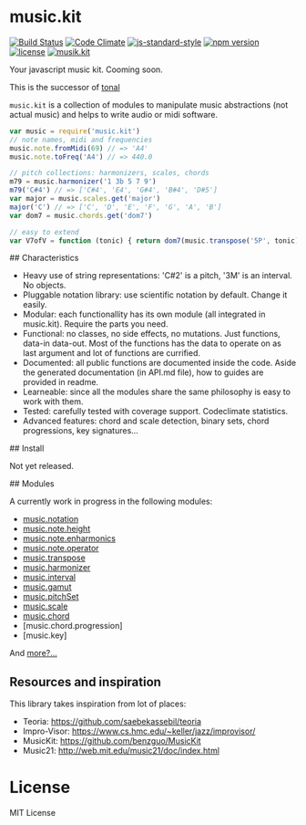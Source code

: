 # music.kit

[![Build Status](https://travis-ci.org/danigb/music.kit.svg?branch=master)](https://travis-ci.org/danigb/music.kit)
[![Code Climate](https://codeclimate.com/github/danigb/music.kit/badges/gpa.svg)](https://codeclimate.com/github/danigb/music.kit)
[![js-standard-style](https://img.shields.io/badge/code%20style-standard-brightgreen.svg?style=flat)](https://github.com/feross/standard)
[![npm version](https://img.shields.io/npm/v/music.kit.svg)](https://www.npmjs.com/package/music.kit)
[![license](https://img.shields.io/npm/l/music.kit.svg)](https://www.npmjs.com/package/music.kit)
[![musik.kit](https://img.shields.io/badge/music-kit-yellow.svg)](https://www.npmjs.com/package/music.kit)

Your javascript music kit. Cooming soon.

This is the successor of [tonal](https://github.com/danigb/tonal)

`music.kit` is a collection of modules to manipulate music abstractions (not actual music) and helps to write audio or midi software.

```js
var music = require('music.kit')
// note names, midi and frequencies
music.note.fromMidi(69) // => 'A4'
music.note.toFreq('A4') // => 440.0

// pitch collections: harmonizers, scales, chords
m79 = music.harmonizer('1 3b 5 7 9')
m79('C#4') // => ['C#4', 'E4', 'G#4', 'B#4', 'D#5']
var major = music.scales.get('major')
major('C') // => ['C', 'D', 'E', 'F', 'G', 'A', 'B']
var dom7 = music.chords.get('dom7')

// easy to extend
var V7ofV = function (tonic) { return dom7(music.transpose('5P', tonic)) }
```

## Characteristics

- Heavy use of string representations: 'C#2' is a pitch, '3M' is an interval. No objects.
- Pluggable notation library: use scientific notation by default. Change it easily.
- Modular: each functionallity has its own module (all integrated in music.kit). Require the parts you need.
- Functional: no classes, no side effects, no mutations. Just functions, data-in data-out. Most of the functions has the data to operate on as last argument and lot of functions are currified.
- Documented: all public functions are documented inside the code. Aside the generated documentation (in API.md file), how to guides are provided in readme.
- Learneable: since all the modules share the same philosophy is easy to work with them.
- Tested: carefully tested with coverage support. Codeclimate statistics.
- Advanced features: chord and scale detection, binary sets, chord progressions, key signatures...

## Install

Not yet released.

## Modules

A currently work in progress in the following modules:

- [music.notation](https://github.com/danigb/music.notation)
- [music.note.height](https://github.com/danigb/music.note.height)
- [music.note.enharmonics](https://github.com/danigb/music.note.enharmonics)
- [music.note.operator](https://github.com/danigb/music.operator)
- [music.transpose](https://github.com/danigb/music.transpose)
- [music.harmonizer](https://github.com/danigb/music.harmonizer)
- [music.interval](https://github.com/danigb/music.interval)
- [music.gamut](https://github.com/danigb/music.gamut)
- [music.pitchSet](https://github.com/danigb/music.pitchSet)
- [music.scale](https://github.com/danigb/music.scale)
- [music.chord](https://github.com/danigb/music.chord)
- [music.chord.progression]
- [music.key]

And [more?...](https://www.npmjs.com/browse/keyword/music.kit)

## Resources and inspiration

This library takes inspiration from lot of places:

- Teoria: https://github.com/saebekassebil/teoria
- Impro-Visor: https://www.cs.hmc.edu/~keller/jazz/improvisor/
- MusicKit: https://github.com/benzguo/MusicKit
- Music21: http://web.mit.edu/music21/doc/index.html

# License

MIT License
